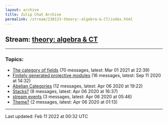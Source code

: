 ```yaml
---
layout: archive
title: Zulip Chat Archive
permalink: /stream/230123-theory:-algebra-&-CT/index.html
---
```


## Stream: [theory: algebra & CT](https://mattecapu.github.io/ct-zulip-archive/stream/230123-theory:-algebra-&-CT/index.html)
---

### Topics:

* [The category of fields](topic/The.20category.20of.20fields.html) (70 messages, latest: Mar 01 2021 at 22:39)
* [Finitely generated projective modules](topic/Finitely.20generated.20projective.20modules.html) (16 messages, latest: Sep 11 2020 at 14:32)
* [Abelian Categories](topic/Abelian.20Categories.html) (12 messages, latest: Apr 06 2020 at 19:22)
* [Stacks?](topic/Stacks.3F.html) (8 messages, latest: Apr 06 2020 at 16:37)
* [stream events](topic/stream.20events.html) (3 messages, latest: Apr 06 2020 at 05:46)
* [Theme?](topic/Theme.3F.html) (2 messages, latest: Apr 06 2020 at 01:13)

<hr><p>Last updated: Feb 11 2022 at 00:32 UTC</p>
